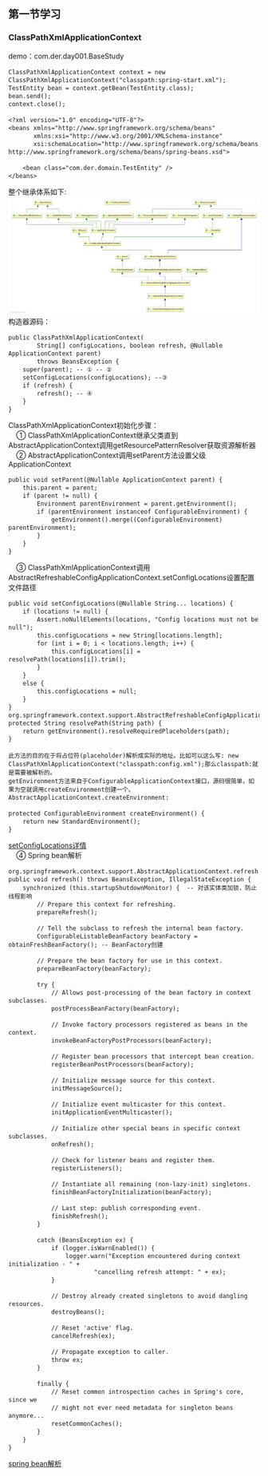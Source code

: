 ## 第一节学习

### ClassPathXmlApplicationContext

demo：com.der.day001.BaseStudy

```$xslt
ClassPathXmlApplicationContext context = new ClassPathXmlApplicationContext("classpath:spring-start.xml");
TestEntity bean = context.getBean(TestEntity.class);
bean.send();
context.close();

<?xml version="1.0" encoding="UTF-8"?>
<beans xmlns="http://www.springframework.org/schema/beans"
       xmlns:xsi="http://www.w3.org/2001/XMLSchema-instance"
       xsi:schemaLocation="http://www.springframework.org/schema/beans http://www.springframework.org/schema/beans/spring-beans.xsd">

    <bean class="com.der.domain.TestEntity" />
</beans>
```

整个继承体系如下:<br/>
![ClassPathXmlApplicationContext继承](./image/diagram.png)<br/>
构造器源码：<br/>
```$xslt
public ClassPathXmlApplicationContext(
        String[] configLocations, boolean refresh, @Nullable ApplicationContext parent)
        throws BeansException {
    super(parent); -- ① -- ②
    setConfigLocations(configLocations); --③
    if (refresh) {
        refresh(); -- ④
    }
}
```

ClassPathXmlApplicationContext初始化步骤：<br/>
&nbsp;&nbsp;&nbsp;&nbsp;① ClassPathXmlApplicationContext继承父类直到AbstractApplicationContext调用getResourcePatternResolver获取资源解析器<br/>
&nbsp;&nbsp;&nbsp;&nbsp;② AbstractApplicationContext调用setParent方法设置父级ApplicationContext <br/>
``` AbstractApplicationContext的setParent方法
public void setParent(@Nullable ApplicationContext parent) {
    this.parent = parent;
    if (parent != null) {
        Environment parentEnvironment = parent.getEnvironment();
        if (parentEnvironment instanceof ConfigurableEnvironment) {
            getEnvironment().merge((ConfigurableEnvironment) parentEnvironment);
        }
    }
}
```
&nbsp;&nbsp;&nbsp;&nbsp;③ ClassPathXmlApplicationContext调用AbstractRefreshableConfigApplicationContext.setConfigLocations设置配置文件路径<br/>
``` AbstractRefreshableConfigApplicationContext.setConfigLocations
public void setConfigLocations(@Nullable String... locations) {
    if (locations != null) {
        Assert.noNullElements(locations, "Config locations must not be null");
        this.configLocations = new String[locations.length];
        for (int i = 0; i < locations.length; i++) {
            this.configLocations[i] = resolvePath(locations[i]).trim();
        }
    }
    else {
        this.configLocations = null;
    }
}
org.springframework.context.support.AbstractRefreshableConfigApplicationContext.resolvePath
protected String resolvePath(String path) {
    return getEnvironment().resolveRequiredPlaceholders(path);
}

此方法的目的在于将占位符(placeholder)解析成实际的地址。比如可以这么写: new ClassPathXmlApplicationContext("classpath:config.xml");那么classpath:就是需要被解析的。
getEnvironment方法来自于ConfigurableApplicationContext接口，源码很简单，如果为空就调用createEnvironment创建一个。
AbstractApplicationContext.createEnvironment:

protected ConfigurableEnvironment createEnvironment() {
    return new StandardEnvironment();
}
```
[setConfigLocations详情](./base_tree/setConfigLocations.md)<br/>
&nbsp;&nbsp;&nbsp;&nbsp;④ Spring bean解析<br/>
```
org.springframework.context.support.AbstractApplicationContext.refresh
public void refresh() throws BeansException, IllegalStateException {
    synchronized (this.startupShutdownMonitor) {  -- 对该实体类加锁，防止线程影响
        // Prepare this context for refreshing.
        prepareRefresh();

        // Tell the subclass to refresh the internal bean factory.
        ConfigurableListableBeanFactory beanFactory = obtainFreshBeanFactory(); -- BeanFactory创建

        // Prepare the bean factory for use in this context.
        prepareBeanFactory(beanFactory);

        try {
            // Allows post-processing of the bean factory in context subclasses.
            postProcessBeanFactory(beanFactory);

            // Invoke factory processors registered as beans in the context.
            invokeBeanFactoryPostProcessors(beanFactory);

            // Register bean processors that intercept bean creation.
            registerBeanPostProcessors(beanFactory);

            // Initialize message source for this context.
            initMessageSource();

            // Initialize event multicaster for this context.
            initApplicationEventMulticaster();

            // Initialize other special beans in specific context subclasses.
            onRefresh();

            // Check for listener beans and register them.
            registerListeners();

            // Instantiate all remaining (non-lazy-init) singletons.
            finishBeanFactoryInitialization(beanFactory);

            // Last step: publish corresponding event.
            finishRefresh();
        }

        catch (BeansException ex) {
            if (logger.isWarnEnabled()) {
                logger.warn("Exception encountered during context initialization - " +
                        "cancelling refresh attempt: " + ex);
            }

            // Destroy already created singletons to avoid dangling resources.
            destroyBeans();

            // Reset 'active' flag.
            cancelRefresh(ex);

            // Propagate exception to caller.
            throw ex;
        }

        finally {
            // Reset common introspection caches in Spring's core, since we
            // might not ever need metadata for singleton beans anymore...
            resetCommonCaches();
        }
    }
}
```
[spring bean解析](./base_tree/springbean解析.md)<br/>